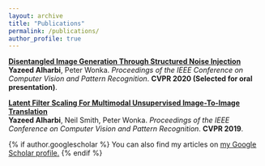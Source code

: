 ```yaml
---
layout: archive
title: "Publications"
permalink: /publications/
author_profile: true
---
```

<b>[Disentangled Image Generation Through Structured Noise Injection](https://arxiv.org/pdf/2004.12411.pdf)</b> <br> 
<b>Yazeed Alharbi</b>, Peter Wonka.
<i>Proceedings of the IEEE Conference on Computer Vision and Pattern Recognition</i>. <b>CVPR 2020 (Selected for oral presentation)</b>.

<b>[Latent Filter Scaling For Multimodal Unsupervised Image-To-Image Translation](http://openaccess.thecvf.com/content_CVPR_2019/papers/Alharbi_Latent_Filter_Scaling_for_Multimodal_Unsupervised_Image-To-Image_Translation_CVPR_2019_paper.pdf)</b> <br> 
<b>Yazeed Alharbi</b>, Neil Smith, Peter Wonka.
<i>Proceedings of the IEEE Conference on Computer Vision and Pattern Recognition</i>. <b>CVPR 2019</b>.


{% if author.googlescholar %}
  You can also find my articles on <u><a href="{{author.googlescholar}}">my Google Scholar profile</a>.</u>
{% endif %}


